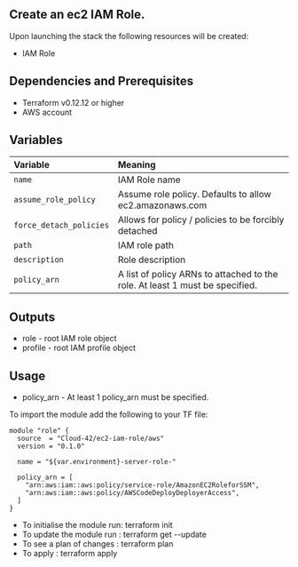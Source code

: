 ## Create an ec2 IAM Role. 

Upon launching the stack the following resources will be created:

 * IAM Role

## Dependencies and Prerequisites
 * Terraform v0.12.12 or higher
 * AWS account


## Variables
| Variable | Meaning |
| :------- | :----- |
| `name`| IAM Role name |
| `assume_role_policy`| Assume role policy. Defaults to allow ec2.amazonaws.com |
| `force_detach_policies`| Allows for policy / policies to be forcibly detached |
| `path`| IAM role path |
| `description`| Role description |
| `policy_arn`| A list of policy ARNs to attached to the role. At least 1 must be specified. |


## Outputs
 * role - root IAM role object
 * profile - root IAM profile object

## Usage

 * policy_arn - At least 1 policy_arn must be specified.

To import the module add the following to your TF file:
```
module "role" {
  source  = "Cloud-42/ec2-iam-role/aws"
  version = "0.1.0"

  name = "${var.environment}-server-role-"

  policy_arn = [
    "arn:aws:iam::aws:policy/service-role/AmazonEC2RoleforSSM",
    "arn:aws:iam::aws:policy/AWSCodeDeployDeployerAccess",
  ]
}
```
* To initialise the module run: terraform init
* To update the module run    : terraform get --update
* To see a plan of changes    : terraform plan
* To apply                    : terraform apply 

